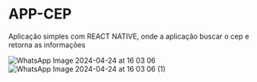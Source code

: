 # APP-CEP
Aplicação simples com REACT NATIVE, onde a aplicação buscar o cep e retorna as informações

![WhatsApp Image 2024-04-24 at 16 03 06](https://github.com/FlavioHenriqueC/APP-CEP/assets/133808800/84f9e8c4-c5cc-4536-9f4d-fa46b3daf0bb)
![WhatsApp Image 2024-04-24 at 16 03 06 (1)](https://github.com/FlavioHenriqueC/APP-CEP/assets/133808800/cc23b8ef-6346-474c-9255-234258418ff0)


